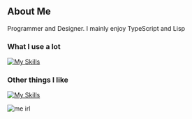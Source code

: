 ## About Me
Programmer and Designer. I mainly enjoy TypeScript and Lisp

### What I use a lot
[![My Skills](https://skillicons.dev/icons?i=bun,ts,laravel,vue,nuxt&theme=dark)](https://skillicons.dev)

### Other things I like
[![My Skills](https://skillicons.dev/icons?i=clojure,latex,ocaml,docker,arch&theme=dark)](https://skillicons.dev)

![me irl](https://pbs.twimg.com/profile_banners/1756000654324023296/1707498269/1500x500)
